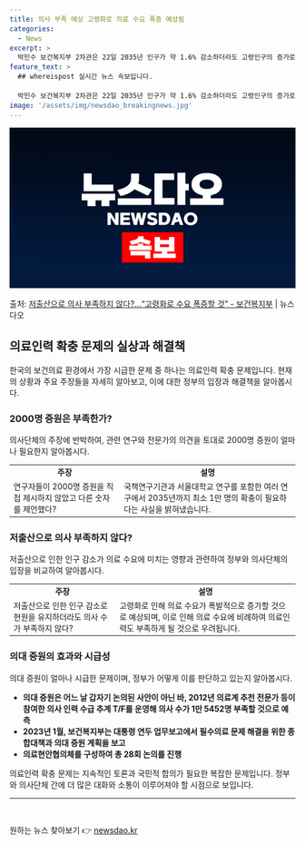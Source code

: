 ```yaml
---
title: 의사 부족 예상 고령화로 의료 수요 폭증 예상됨
categories:
  - News
excerpt: >
  박민수 보건복지부 2차관은 22일 2035년 인구가 약 1.6% 감소하더라도 고령인구의 증가로 의료 수요가 …
feature_text: >
  ## whereispost 실시간 뉴스 속보입니다.

  박민수 보건복지부 2차관은 22일 2035년 인구가 약 1.6% 감소하더라도 고령인구의 증가로 의료 수요가 …
image: '/assets/img/newsdao_breakingnews.jpg'
---
```


![뉴스다오 속보](/assets/img/newsdao_breakingnews.jpg)

<p>출처: <a href="https://newsdao.kr/3208" rel="dofollow">저출산으로 의사 부족하지 않다?…“고령화로 수요 폭증할 것” - 보건복지부</a> | 뉴스다오</p>

<h2 data-ke-size="size26">의료인력 확충 문제의 실상과 해결책</h2>
<p data-ke-size="size16">한국의 보건의료 환경에서 가장 시급한 문제 중 하나는 의료인력 확충 문제입니다. 현재의 상황과 주요 주장들을 자세히 알아보고, 이에 대한 정부의 입장과 해결책을 알아봅시다.</p>

<h3>2000명 증원은 부족한가?</h3>
<p data-ke-size="size16">의사단체의 주장에 반박하여, 관련 연구와 전문가의 의견을 토대로 2000명 증원이 얼마나 필요한지 알아봅시다.</p>

<table>
    <tr>
        <td style="text-align: center; height: 17px;"><b>주장</b></td>
        <td style="text-align: center; height: 17px;"><b>설명</b></td>
    </tr>
    <tr>
        <td>연구자들이 2000명 증원을 직접 제시하지 않았고 다른 숫자를 제언했다?</td>
        <td>국책연구기관과 서울대학교 연구를 포함한 여러 연구에서 2035년까지 최소 1만 명의 확충이 필요하다는 사실을 밝혀냈습니다.</td>
    </tr>
</table>

<h3>저출산으로 의사 부족하지 않다?</h3>
<p data-ke-size="size16">저출산으로 인한 인구 감소가 의료 수요에 미치는 영향과 관련하여 정부와 의사단체의 입장을 비교하여 알아봅시다.</p>


<table>
    <tr>
        <td style="text-align: center; height: 17px;"><b>주장</b></td>
        <td style="text-align: center; height: 17px;"><b>설명</b></td>
    </tr>
    <tr>
        <td>저출산으로 인한 인구 감소로 현원을 유지하더라도 의사 수가 부족하지 않다?</td>
        <td>고령화로 인해 의료 수요가 폭발적으로 증가할 것으로 예상되며, 이로 인해 의료 수요에 비례하여 의료인력도 부족하게 될 것으로 우려됩니다.</td>
    </tr>
</table>

<h3>의대 증원의 효과와 시급성</h3>
<p data-ke-size="size16">의대 증원이 얼마나 시급한 문제이며, 정부가 어떻게 이를 판단하고 있는지 알아봅시다.</p>

<ul>
    <li><b>의대 증원은 어느 날 갑자기 논의된 사안이 아닌 바, 2012년 의료계 추천 전문가 등이 참여한 의사 인력 수급 추계 T/F를 운영해 의사 수가 1만 5452명 부족할 것으로 예측</b></li>
    <li><b>2023년 1월, 보건복지부는 대통령 연두 업무보고에서 필수의료 문제 해결을 위한 종합대책과 의대 증원 계획을 보고</b></li>
    <li><b>의료현안협의체를 구성하여 총 28회 논의를 진행</b></li>
</ul>

<p data-ke-size="size16">의료인력 확충 문제는 지속적인 토론과 국민적 합의가 필요한 복잡한 문제입니다. 정부와 의사단체 간에 더 많은 대화와 소통이 이루어져야 할 시점으로 보입니다.</p>

<hr>

<p data-ke-size="size16">&nbsp;</p> 

원하는 뉴스 찾아보기 👉 <a href="https://newsdao.kr" rel="dofollow">newsdao.kr</a>


